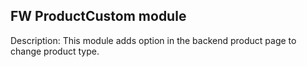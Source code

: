 
FW ProductCustom module
---------------------------

Description: This module adds option in the backend product page to change product type.
